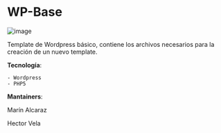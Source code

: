 WP-Base
============

![image](http://i-w.mx/images/iw_logo.png)

Template de Wordpress básico, contiene los archivos necesarios para la creación de un nuevo template.

**Tecnología**:

	- Wordpress
	- PHP5
	
**Mantainers**:

Marín Alcaraz

Hector Vela



